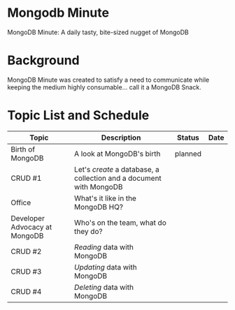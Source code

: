 # Mongodb Minute
MongoDB Minute: A daily tasty, bite-sized nugget of MongoDB 

# Background
MongoDB Minute was created to satisfy a need to communicate while keeping the medium highly consumable... call it a MongoDB Snack.

# Topic List and Schedule

| Topic | Description | Status | Date |
| --- | --- | --- | --- |
| Birth of MongoDB | A look at MongoDB's birth | planned |  | |
| CRUD #1 | Let's *create* a database, a collection and a document with MongoDB | | |
| Office | What's it like in the MongoDB HQ? |  |  |
| Developer Advocacy at MongoDB | Who's on the team, what do they do? | | |
| CRUD #2 | *Reading* data with MongoDB | | | 
| CRUD #3 | *Updating* data with MongoDB | | | 
| CRUD #4 | *Deleting* data with MongoDB | | |

